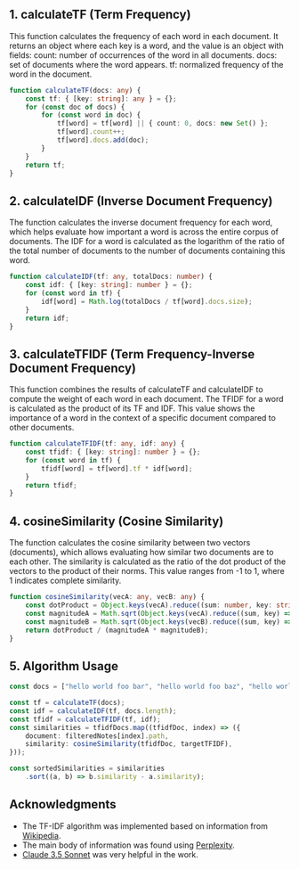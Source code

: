 ## 1. calculateTF (Term Frequency)

This function calculates the frequency of each word in each document. It returns an object where each key is a word, and the value is an object with fields:
count: number of occurrences of the word in all documents.
docs: set of documents where the word appears.
tf: normalized frequency of the word in the document.

```typescript
function calculateTF(docs: any) {
    const tf: { [key: string]: any } = {};
    for (const doc of docs) {
        for (const word in doc) {
            tf[word] = tf[word] || { count: 0, docs: new Set() };
            tf[word].count++;
            tf[word].docs.add(doc);
        }
    }
    return tf;
}
```

## 2. calculateIDF (Inverse Document Frequency)

The function calculates the inverse document frequency for each word, which helps evaluate how important a word is across the entire corpus of documents. The IDF for a word is calculated as the logarithm of the ratio of the total number of documents to the number of documents containing this word.

```typescript
function calculateIDF(tf: any, totalDocs: number) {
    const idf: { [key: string]: number } = {};
    for (const word in tf) {
        idf[word] = Math.log(totalDocs / tf[word].docs.size);
    }
    return idf;
}
```

## 3. calculateTFIDF (Term Frequency-Inverse Document Frequency)

This function combines the results of calculateTF and calculateIDF to compute the weight of each word in each document. The TFIDF for a word is calculated as the product of its TF and IDF. This value shows the importance of a word in the context of a specific document compared to other documents.

```typescript
function calculateTFIDF(tf: any, idf: any) {
    const tfidf: { [key: string]: number } = {};
    for (const word in tf) {
        tfidf[word] = tf[word].tf * idf[word];
    }
    return tfidf;
}
```

## 4. cosineSimilarity (Cosine Similarity)

The function calculates the cosine similarity between two vectors (documents), which allows evaluating how similar two documents are to each other. The similarity is calculated as the ratio of the dot product of the vectors to the product of their norms. This value ranges from -1 to 1, where 1 indicates complete similarity.

```typescript
function cosineSimilarity(vecA: any, vecB: any) {
    const dotProduct = Object.keys(vecA).reduce((sum: number, key: string) => sum + (vecA[key] || 0) * (vecB[key] || 0), 0);
    const magnitudeA = Math.sqrt(Object.keys(vecA).reduce((sum, key) => sum + (vecA[key] || 0) ** 2, 0));
    const magnitudeB = Math.sqrt(Object.keys(vecB).reduce((sum, key) => sum + (vecB[key] || 0) ** 2, 0));
    return dotProduct / (magnitudeA * magnitudeB);
}
```

## 5. Algorithm Usage

```typescript
const docs = ["hello world foo bar", "hello world foo baz", "hello world bar baz", "foo bar baz"];

const tf = calculateTF(docs);
const idf = calculateIDF(tf, docs.length);
const tfidf = calculateTFIDF(tf, idf);
const similarities = tfidfDocs.map((tfidfDoc, index) => ({
    document: filteredNotes[index].path,
    similarity: cosineSimilarity(tfidfDoc, targetTFIDF),
}));

const sortedSimilarities = similarities
    .sort((a, b) => b.similarity - a.similarity);
```

## Acknowledgments

- The TF-IDF algorithm was implemented based on information from [Wikipedia](https://en.wikipedia.org/wiki/Tf%E2%80%93idf).
- The main body of information was found using [Perplexity](https://www.perplexity.ai/).
- [Claude 3.5 Sonnet](https://www.anthropic.com/) was very helpful in the work. 